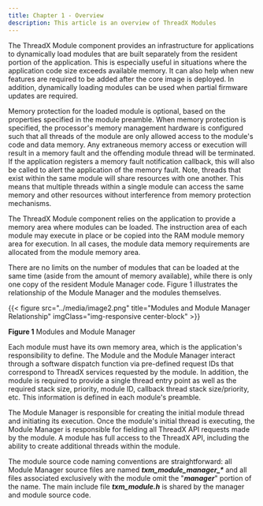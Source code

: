 ```yaml
---
title: Chapter 1 - Overview
description: This article is an overview of ThreadX Modules
---
```



The ThreadX Module component provides an infrastructure for applications to dynamically load modules that are built separately from the resident portion of the application. This is especially useful in situations where the application code size exceeds available memory. It can also help when new features are required to be added after the core image is deployed. In addition, dynamically loading modules can be used when partial firmware updates are required.

Memory protection for the loaded module is optional, based on the properties specified in the module preamble. When memory protection is specified, the processor's memory management hardware is configured such that all threads of the module are only allowed access to the module's code and data memory. Any extraneous memory access or execution will result in a memory fault and the offending module thread will be terminated. If the application registers a memory fault notification callback, this will also be called to alert the application of the memory fault. Note, threads that exist within the same module will share resources with one another. This means that multiple threads within a single module can access the same memory and other resources without interference from memory protection mechanisms.

The ThreadX Module component relies on the application to provide a memory area where modules can be loaded. The instruction area of each module may execute in place or be copied into the RAM module memory area for execution. In all cases, the module data memory requirements are allocated from the module memory area.

There are no limits on the number of modules that can be loaded at the same time (aside from the amount of memory available), while there is only one copy of the resident Module Manager code. Figure 1 illustrates the relationship of the Module Manager and the modules themselves.

{{< figure src="../media/image2.png" title="Modules and Module Manager Relationship" imgClass="img-responsive center-block" >}}

**Figure 1** Modules and Module Manager

Each module must have its own memory area, which is the application's responsibility to define. The Module and the Module Manager interact through a software dispatch function via pre-defined request IDs that correspond to ThreadX services requested by the module. In addition, the module is required to provide a single thread entry point as well as the required stack size, priority, module ID, callback thread stack size/priority, etc. This information is defined in each module's preamble.

The Module Manager is responsible for creating the initial module thread and initiating its execution. Once the module's initial thread is executing, the Module Manager is responsible for fielding all ThreadX API requests made by the module. A module has full access to the ThreadX API, including the ability to create additional threads within the module.  
  
The module source code naming conventions are straightforward: all Module Manager source files are named ***txm_module_manager_\**** and all files associated exclusively with the module omit the "***manager***" portion of the name. The main include file ***txm_module.h*** is shared by the manager and module source code.
